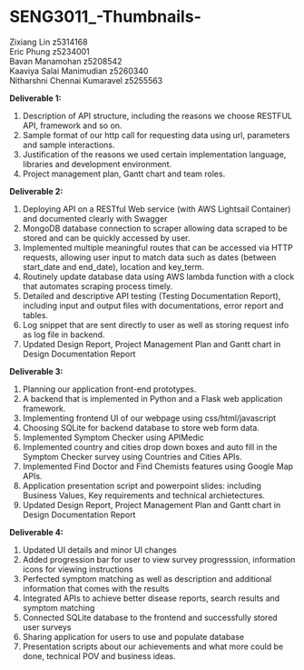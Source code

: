 # SENG3011_-Thumbnails-

Zixiang Lin                  z5314168\
Eric Phung                   z5234001\
Bavan Manamohan              z5208542\
Kaaviya Salai Manimudian     z5260340\
Nitharshni Chennai Kumaravel z5255563

**Deliverable 1:**
1. Description of API structure, including the reasons we choose RESTFUL API, framework and so on.
2. Sample format of our http call for requesting data using url, parameters and sample interactions.
3. Justification of the reasons we used certain implementation language, libraries and development environment.
4. Project management plan, Gantt chart and team roles.

**Deliverable 2:**
1. Deploying API on a RESTful Web service (with AWS Lightsail Container) and documented clearly with Swagger
2. MongoDB database connection to scraper allowing data scraped to be stored and can be quickly accessed by user.
3. Implemented multiple meaningful routes that can be accessed via HTTP requests, allowing user input to match data such as dates (between start_date and end_date), location and key_term.
4. Routinely update database data using AWS lambda function with a clock that automates scraping process timely.
5. Detailed and descriptive API testing (Testing Documentation Report), including input and output files with documentations, error report and tables.
6. Log snippet that are sent directly to user as well as storing request info as log file in backend.
7. Updated Design Report, Project Management Plan and Gantt chart in Design Documentation Report

**Deliverable 3:**
1. Planning our application front-end prototypes.
2. A backend that is implemented in Python and a Flask web application framework.
3. Implementing frontend UI of our webpage using css/html/javascript
4. Choosing SQLite for backend database to store web form data.
5. Implemented Symptom Checker using APIMedic
6. Implemented country and cities drop down boxes and auto fill in the Symptom Checker survey using Countries and Cities APIs.
7. Implemented Find Doctor and Find Chemists features using Google Map APIs.
8. Application presentation script and powerpoint slides: including Business Values, Key requirements and technical archietectures.
9. Updated Design Report, Project Management Plan and Gantt chart in Design Documentation Report

**Deliverable 4:**
1. Updated UI details and minor UI changes
2. Added progression bar for user to view survey progresssion, information icons for viewing instructions
3. Perfected symptom matching as well as description and additional information that comes with the results
4. Integrated APIs to achieve better disease reports, search results and symptom matching
5. Connected SQLite database to the frontend and successfully stored user surveys
6. Sharing application for users to use and populate database
7. Presentation scripts about our achievements and what more could be done, technical POV and business ideas.
